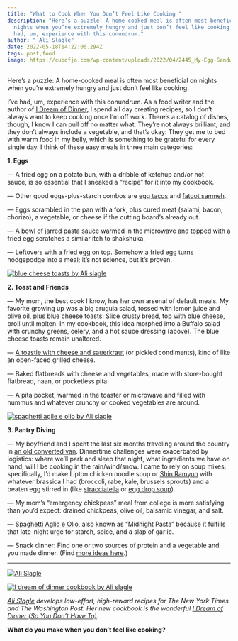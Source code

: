 ```yaml
---
title: "What to Cook When You Don’t Feel Like Cooking "
description: "Here’s a puzzle: A home-cooked meal is often most beneficial on
  nights when you’re extremely hungry and just don’t feel like cooking. I’ve
  had, um, experience with this conundrum."
author: " Ali Slagle"
date: 2022-05-18T14:22:06.294Z
tags: post,food
image: https://cupofjo.com/wp-content/uploads/2022/04/2445_My-Egg-Sandwich_Ali-Slagle_2020-10-09_mark-weinberg-scaled.jpg
---
```

<!--StartFragment-->

Here’s a puzzle: A home-cooked meal is often most beneficial on nights when you’re extremely hungry and just don’t feel like cooking.

I’ve had, um, experience with this conundrum. As a food writer and the author of [I Dream of Dinner](https://bookshop.org/books/i-dream-of-dinner-so-you-don-t-have-to-low-effort-high-reward-recipes-a-cookbook/9780593232514), I spend all day creating recipes, so I don’t always want to keep cooking once I’m off work. There’s a catalog of dishes, though, I know I can pull off no matter what. They’re not always brilliant, and they don’t always include a vegetable, and that’s okay: They get me to bed with warm food in my belly, which is something to be grateful for every single day. I think of these easy meals in three main categories:

**1. Eggs**

— A fried egg on a potato bun, with a dribble of ketchup and/or hot sauce, is so essential that I sneaked a “recipe” for it into my cookbook.

— Other good eggs-plus-starch combos are [egg tacos](https://cupofjo.com/2019/11/witches-are-coming-lindy-west/) and [fatoot samneh](https://food52.com/recipes/82136-scrambled-eggs-with-toasted-pita-recipe).

— Eggs scrambled in the pan with a fork, plus cured meat (salami, bacon, chorizo), a vegetable, or cheese if the cutting board’s already out.

— A bowl of jarred pasta sauce warmed in the microwave and topped with a fried egg scratches a similar itch to shakshuka.

— Leftovers with a fried egg on top. Somehow a fried egg turns hodgepodge into a meal; it’s not science, but it’s proven.

[![blue cheese toasts by Ali slagle](https://cupofjo.com/wp-content/uploads/2022/04/5922_Buffalo-Celery-Salad-with-Blue-Cheese-Toasts_Ali-Slagle_2021-02-22_mark-weinberg.jpg)](https://cupofjo.com/wp-content/uploads/2022/04/5922_Buffalo-Celery-Salad-with-Blue-Cheese-Toasts_Ali-Slagle_2021-02-22_mark-weinberg.jpg)

**2. Toast and Friends**

— My mom, the best cook I know, has her own arsenal of default meals. My favorite growing up was a big arugula salad, tossed with lemon juice and olive oil, plus blue cheese toasts: Slice crusty bread, top with blue cheese, broil until molten. In my cookbook, this idea morphed into a Buffalo salad with crunchy greens, celery, and a hot sauce dressing (above). The blue cheese toasts remain unaltered.

— [A toastie with cheese and sauerkraut](https://cooking.nytimes.com/recipes/1023015-cheddar-sauerkraut-toast) (or pickled condiments), kind of like an open-faced grilled cheese.

— Baked flatbreads with cheese and vegetables, made with store-bought flatbread, naan, or pocketless pita.

— A pita pocket, warmed in the toaster or microwave and filled with hummus and whatever crunchy or cooked vegetables are around.

[![spaghetti agile e olio by Ali slagle](https://cupofjo.com/wp-content/uploads/2022/04/2658_Spaghetti-Aglio-e-Olio_Ali-Slagle_2020-10-09_mark-weinberg-scaled.jpg)](https://cupofjo.com/wp-content/uploads/2022/04/2658_Spaghetti-Aglio-e-Olio_Ali-Slagle_2020-10-09_mark-weinberg-scaled.jpg)

**3. Pantry Diving**

— My boyfriend and I spent the last six months traveling around the country in [an old converted van](https://www.instagram.com/p/CZe56vtu8kY/). Dinnertime challenges were exacerbated by logistics: where we’ll park and sleep that night, what ingredients we have on hand, will I be cooking in the rain/wind/snow. I came to rely on soup mixes; specifically, I’d make Lipton chicken noodle soup or [Shin Ramyun](https://amzn.to/3KSe0Hz) with whatever brassica I had (broccoli, rabe, kale, brussels sprouts) and a beaten egg stirred in (like [stracciatella](https://www.marthastewart.com/349740/stracciatella-soup) or [egg drop soup](https://thewoksoflife.com/egg-drop-soup/)).

— My mom’s “emergency chickpeas” meal from college is more satisfying than you’d expect: drained chickpeas, olive oil, balsamic vinegar, and salt.

— [Spaghetti Aglio e Olio](https://food52.com/recipes/41946-pasta-aglio-olio), also known as “Midnight Pasta” because it fulfills that late-night urge for starch, spice, and a slap of garlic.

— Snack dinner: Find one or two sources of protein and a vegetable and you made dinner. (Find [more ideas here](https://www.nytimes.com/2021/08/20/dining/easy-no-cook-dinner-recipes.html).)

- - -

[![Ali Slagle](https://cupofjo.com/wp-content/uploads/2022/04/Screen-Shot-2022-04-13-at-11.25.05-AM.png)](https://cupofjo.com/2022/04/what-to-cook-when-you-are-tired/screen-shot-2022-04-13-at-11-25-05-am/)

[![I dream of dinner cookbook by Ali slagle](https://cupofjo.com/wp-content/uploads/2022/04/IDreamofDinner-Cover-hires-scaled.jpg)](https://cupofjo.com/wp-content/uploads/2022/04/IDreamofDinner-Cover-hires-scaled.jpg)

*[Ali Slagle](https://www.instagram.com/itsalislagle/) develops low-effort, high-reward recipes for The New York Times and The Washington Post. Her new cookbook is the wonderful [I Dream of Dinner (So You Don’t Have To)](http://alislagle.com/).*

**What do you make when you don’t feel like cooking?**

<!--EndFragment-->